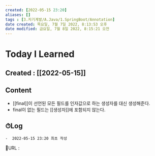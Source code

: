 ```yaml
---
created: [2022-05-15 23:20]
aliases: []
tags : [3.자기계발/A.Java/1.SpringBoot/Annotation]
date created: 목요일, 7월 7일 2022, 8:13:53 오후
date modified: 금요일, 7월 8일 2022, 8:15:21 오전
---
```


# Today I Learned
## Created : [[2022-05-15]]
## Content
- [[final]]이 선언된 모든 필드를 인자값으로 하는 생성자를 대신 생성해준다.
- final이 없는 필드는 [[생성자]]에 포함되지 않는다.

## ⏱Log
	-  2022-05-15 23:20 최초 작성


📙URL :